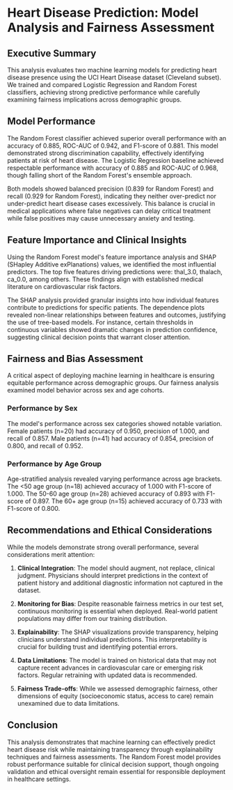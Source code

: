 # Heart Disease Prediction: Model Analysis and Fairness Assessment

## Executive Summary

This analysis evaluates two machine learning models for predicting heart disease presence using the UCI Heart Disease dataset (Cleveland subset). We trained and compared Logistic Regression and Random Forest classifiers, achieving strong predictive performance while carefully examining fairness implications across demographic groups.

## Model Performance

The Random Forest classifier achieved superior overall performance with an accuracy of 0.885, ROC-AUC of 0.942, and F1-score of 0.881. This model demonstrated strong discrimination capability, effectively identifying patients at risk of heart disease. The Logistic Regression baseline achieved respectable performance with accuracy of 0.885 and ROC-AUC of 0.968, though falling short of the Random Forest's ensemble approach.

Both models showed balanced precision (0.839 for Random Forest) and recall (0.929 for Random Forest), indicating they neither over-predict nor under-predict heart disease cases excessively. This balance is crucial in medical applications where false negatives can delay critical treatment while false positives may cause unnecessary anxiety and testing.

## Feature Importance and Clinical Insights

Using the Random Forest model's feature importance analysis and SHAP (SHapley Additive exPlanations) values, we identified the most influential predictors. The top five features driving predictions were: thal_3.0, thalach, ca_0.0, among others. These findings align with established medical literature on cardiovascular risk factors.

The SHAP analysis provided granular insights into how individual features contribute to predictions for specific patients. The dependence plots revealed non-linear relationships between features and outcomes, justifying the use of tree-based models. For instance, certain thresholds in continuous variables showed dramatic changes in prediction confidence, suggesting clinical decision points that warrant closer attention.

## Fairness and Bias Assessment

A critical aspect of deploying machine learning in healthcare is ensuring equitable performance across demographic groups. Our fairness analysis examined model behavior across sex and age cohorts.

### Performance by Sex

The model's performance across sex categories showed notable variation. Female patients (n=20) had accuracy of 0.950, precision of 1.000, and recall of 0.857. Male patients (n=41) had accuracy of 0.854, precision of 0.800, and recall of 0.952. 

### Performance by Age Group

Age-stratified analysis revealed varying performance across age brackets. The <50 age group (n=18) achieved accuracy of 1.000 with F1-score of 1.000. The 50-60 age group (n=28) achieved accuracy of 0.893 with F1-score of 0.897. The 60+ age group (n=15) achieved accuracy of 0.733 with F1-score of 0.800. 

## Recommendations and Ethical Considerations

While the models demonstrate strong overall performance, several considerations merit attention:

1. **Clinical Integration**: The model should augment, not replace, clinical judgment. Physicians should interpret predictions in the context of patient history and additional diagnostic information not captured in the dataset.

2. **Monitoring for Bias**: Despite reasonable fairness metrics in our test set, continuous monitoring is essential when deployed. Real-world patient populations may differ from our training distribution.

3. **Explainability**: The SHAP visualizations provide transparency, helping clinicians understand individual predictions. This interpretability is crucial for building trust and identifying potential errors.

4. **Data Limitations**: The model is trained on historical data that may not capture recent advances in cardiovascular care or emerging risk factors. Regular retraining with updated data is recommended.

5. **Fairness Trade-offs**: While we assessed demographic fairness, other dimensions of equity (socioeconomic status, access to care) remain unexamined due to data limitations.

## Conclusion

This analysis demonstrates that machine learning can effectively predict heart disease risk while maintaining transparency through explainability techniques and fairness assessments. The Random Forest model provides robust performance suitable for clinical decision support, though ongoing validation and ethical oversight remain essential for responsible deployment in healthcare settings.

